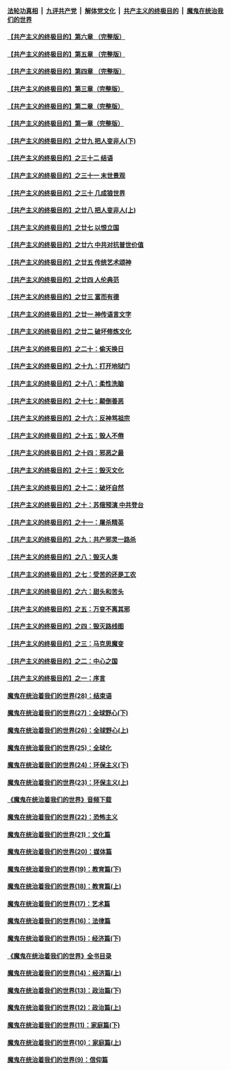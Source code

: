 

####  [法轮功真相](../../../../basic/blob/master/README.md?t=05240731) &nbsp;|&nbsp; [九评共产党](../../../../9ping.md/blob/master/README.md?t=05240731) &nbsp;|&nbsp; [解体党文化](../../../../jtdwh.md/blob/master/README.md?t=05240731)  &nbsp;|&nbsp; [共产主义的终极目的](../../../../gczydzjmd.md/blob/master/README.md?t=05240731) &nbsp;|&nbsp; [魔鬼在统治我们的世界](../../../../mgztzwmdsj.md/blob/master/README.md?t=05240731) 

#### [【共产主义的终极目的】第六章 （完整版）](../pages/nsc422/n11428913.md?t=05240731) 

#### [【共产主义的终极目的】第五章 （完整版）](../pages/nsc422/n11428912.md?t=05240731) 

#### [【共产主义的终极目的】第四章 （完整版）](../pages/nsc422/n11428907.md?t=05240731) 

#### [【共产主义的终极目的】第三章（完整版）](../pages/nsc422/n11428848.md?t=05240731) 

#### [【共产主义的终极目的】第二章（完整版）](../pages/nsc422/n11428831.md?t=05240731) 

#### [【共产主义的终极目的】第一章（完整版）](../pages/nsc422/n11417651.md?t=05240731) 

#### [【共产主义的终极目的】之廿九 把人变非人(下)](../pages/nsc422/n11344140.md?t=05240731) 

#### [【共产主义的终极目的】之三十二 结语](../pages/nsc422/n11360535.md?t=05240731) 

#### [【共产主义的终极目的】之三十一 末世景观](../pages/nsc422/n11351129.md?t=05240731) 

#### [【共产主义的终极目的】之三十 几成狼世界](../pages/nsc422/n11348280.md?t=05240731) 

#### [【共产主义的终极目的】之廿八 把人变非人(上)](../pages/nsc422/n11340492.md?t=05240731) 

#### [【共产主义的终极目的】之廿七 以恨立国](../pages/nsc422/n11336944.md?t=05240731) 

#### [【共产主义的终极目的】之廿六 中共对抗普世价值](../pages/nsc422/n11324785.md?t=05240731) 

#### [【共产主义的终极目的】之廿五 传统艺术颂神](../pages/nsc422/n11296396.md?t=05240731) 

#### [【共产主义的终极目的】之廿四 人伦典范](../pages/nsc422/n11296397.md?t=05240731) 

#### [【共产主义的终极目的】之廿三 富而有德](../pages/nsc422/n11283598.md?t=05240731) 

#### [【共产主义的终极目的】之廿一 神传语言文字](../pages/nsc422/n11263265.md?t=05240731) 

#### [【共产主义的终极目的】之廿二 破坏修炼文化](../pages/nsc422/n11245728.md?t=05240731) 

#### [【共产主义的终极目的】之二十：偷天换日](../pages/nsc422/n11238846.md?t=05240731) 

#### [【共产主义的终极目的】之十九：打开地狱门](../pages/nsc422/n11206376.md?t=05240731) 

#### [【共产主义的终极目的】之十八：柔性洗脑](../pages/nsc422/n11199994.md?t=05240731) 

#### [【共产主义的终极目的】之十七：颠倒善恶](../pages/nsc422/n11179782.md?t=05240731) 

#### [【共产主义的终极目的】之十六：反神骂祖宗](../pages/nsc422/n11166798.md?t=05240731) 

#### [【共产主义的终极目的】之十五：毁人不倦](../pages/nsc422/n11166792.md?t=05240731) 

#### [【共产主义的终极目的】之十四：邪恶之最](../pages/nsc422/n11150249.md?t=05240731) 

#### [【共产主义的终极目的】之十三：毁灭文化](../pages/nsc422/n11135227.md?t=05240731) 

#### [【共产主义的终极目的】之十二：破坏自然](../pages/nsc422/n11135214.md?t=05240731) 

#### [【共产主义的终极目的】之十：苏俄预演 中共登台](../pages/nsc422/n11118424.md?t=05240731) 

#### [【共产主义的终极目的】之十一：屠杀精英](../pages/nsc422/n11118442.md?t=05240731) 

#### [【共产主义的终极目的】之九：共产邪灵一路杀](../pages/nsc422/n11114139.md?t=05240731) 

#### [【共产主义的终极目的】之八：毁灭人类](../pages/nsc422/n11108503.md?t=05240731) 

#### [【共产主义的终极目的】之七：受苦的还是工农](../pages/nsc422/n11101809.md?t=05240731) 

#### [【共产主义的终极目的】之六：甜头和苦头](../pages/nsc422/n11096971.md?t=05240731) 

#### [【共产主义的终极目的】之五：万变不离其邪](../pages/nsc422/n11091285.md?t=05240731) 

#### [【共产主义的终极目的】之四：毁灭路线图](../pages/nsc422/n11086284.md?t=05240731) 

#### [【共产主义的终极目的】之三：马克思魔变](../pages/nsc422/n11061941.md?t=05240731) 

#### [【共产主义的终极目的】之二：中心之国](../pages/nsc422/n11047728.md?t=05240731) 

#### [【共产主义的终极目的】之一：序言](../pages/nsc422/n11086077.md?t=05240731) 

#### [魔鬼在统治着我们的世界(28)：结束语](../pages/nsc422/n10936246.md?t=05240731) 

#### [魔鬼在统治着我们的世界(27)：全球野心(下)](../pages/nsc422/n10928319.md?t=05240731) 

#### [魔鬼在统治着我们的世界(26)：全球野心(上)](../pages/nsc422/n10900318.md?t=05240731) 

#### [魔鬼在统治着我们的世界(25)：全球化](../pages/nsc422/n10788205.md?t=05240731) 

#### [魔鬼在统治着我们的世界(24)：环保主义(下)](../pages/nsc422/n10695307.md?t=05240731) 

#### [魔鬼在统治着我们的世界(23)：环保主义(上)](../pages/nsc422/n10688613.md?t=05240731) 

#### [《魔鬼在统治着我们的世界》音频下载](../pages/nsc422/n10635553.md?t=05240731) 

#### [魔鬼在统治着我们的世界(22)：恐怖主义](../pages/nsc422/n10614727.md?t=05240731) 

#### [魔鬼在统治着我们的世界(21)：文化篇](../pages/nsc422/n10597706.md?t=05240731) 

#### [魔鬼在统治着我们的世界(20)：媒体篇](../pages/nsc422/n10586579.md?t=05240731) 

#### [魔鬼在统治着我们的世界(19)：教育篇(下)](../pages/nsc422/n10564808.md?t=05240731) 

#### [魔鬼在统治着我们的世界(18)：教育篇(上)](../pages/nsc422/n10526970.md?t=05240731) 

#### [魔鬼在统治着我们的世界(17)：艺术篇](../pages/nsc422/n10499093.md?t=05240731) 

#### [魔鬼在统治着我们的世界(16)：法律篇](../pages/nsc422/n10485969.md?t=05240731) 

#### [魔鬼在统治着我们的世界(15)：经济篇(下)](../pages/nsc422/n10469975.md?t=05240731) 

#### [《魔鬼在统治着我们的世界》全书目录](../pages/nsc422/n10464261.md?t=05240731) 

#### [魔鬼在统治着我们的世界(14)：经济篇(上)](../pages/nsc422/n10457370.md?t=05240731) 

#### [魔鬼在统治着我们的世界(13)：政治篇(下)](../pages/nsc422/n10448270.md?t=05240731) 

#### [魔鬼在统治着我们的世界(12)：政治篇(上)](../pages/nsc422/n10444576.md?t=05240731) 

#### [魔鬼在统治着我们的世界(11)：家庭篇(下)](../pages/nsc422/n10440961.md?t=05240731) 

#### [魔鬼在统治着我们的世界(10)：家庭篇(上)](../pages/nsc422/n10435448.md?t=05240731) 

#### [魔鬼在统治着我们的世界(9)：信仰篇](../pages/nsc422/n10432159.md?t=05240731) 

